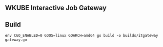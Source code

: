 ## WKUBE Interactive Job Gateway

## Build
`env CGO_ENABLED=0 GOOS=linux GOARCH=amd64 go build -o builds/itgateway gateway.go`
